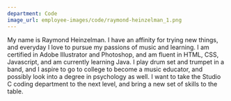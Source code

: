 ```yaml
---
department: Code
image_url: employee-images/code/raymond-heinzelman_1.png
---
```

My name is Raymond Heinzelman. I have an affinity for trying new things, and everyday I love to pursue my passions of music and learning. I am certified in Adobe Illustrator and Photoshop, and am fluent in HTML, CSS, Javascript, and am currently learning Java. I play drum set and trumpet in a band, and I aspire to go to college to become a music educator, and possibly look into a degree in psychology as well. I want to take the Studio C coding department to the next level, and bring a new set of skills to the table. 
